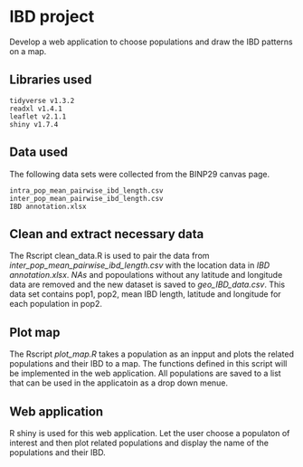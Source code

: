# IBD project
Develop a web application to choose populations and draw the IBD patterns 
on a map.

## Libraries used
    tidyverse v1.3.2
    readxl v1.4.1
    leaflet v2.1.1
    shiny v1.7.4

## Data used
The following data sets were collected from the BINP29 canvas page.

    intra_pop_mean_pairwise_ibd_length.csv
    inter_pop_mean_pairwise_ibd_length.csv
    IBD annotation.xlsx

## Clean and extract necessary data
The Rscript clean_data.R is used to pair the data from *inter_pop_mean_pairwise_ibd_length.csv* with the location data in *IBD annotation.xlsx*. *NAs* and popoulations without any latitude and longitude data are removed and the new dataset is saved to *geo_IBD_data.csv*. This data set contains pop1, pop2, mean IBD length, latitude and longitude for each population in pop2.

## Plot map
The Rscript *plot_map.R* takes a population as an inpput and plots the related populations and their IBD to a map. The functions defined in this script will be implemented in the web application. All populations are saved to a list that can be used in the applicatoin as a drop down menue.

## Web application
R shiny is used for this web application. Let the user choose a populaton of interest and then plot related populations and display the name of the populations and their IBD.
